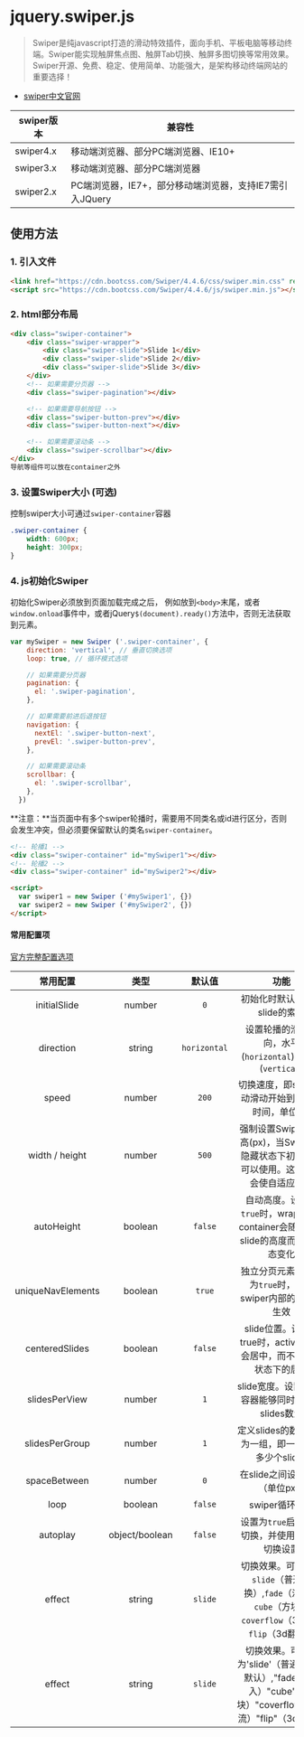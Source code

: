 # jquery.swiper.js

> Swiper是纯javascript打造的滑动特效插件，面向手机、平板电脑等移动终端。Swiper能实现触屏焦点图、触屏Tab切换、触屏多图切换等常用效果。Swiper开源、免费、稳定、使用简单、功能强大，是架构移动终端网站的重要选择！

- [swiper中文官网](http://www.swiper.com.cn/)

| swiper版本 | 兼容性                                                  |
| ---------- | ------------------------------------------------------- |
| swiper4.x  | 移动端浏览器、部分PC端浏览器、IE10+                     |
| swiper3.x  | 移动端浏览器、部分PC端浏览器                            |
| swiper2.x  | PC端浏览器，IE7+，部分移动端浏览器，支持IE7需引入JQuery |

## 使用方法

### 1. 引入文件

```html
<link href="https://cdn.bootcss.com/Swiper/4.4.6/css/swiper.min.css" rel="stylesheet">
<script src="https://cdn.bootcss.com/Swiper/4.4.6/js/swiper.min.js"></script>
```

### 2. html部分布局

```html
<div class="swiper-container">
    <div class="swiper-wrapper">
        <div class="swiper-slide">Slide 1</div>
        <div class="swiper-slide">Slide 2</div>
        <div class="swiper-slide">Slide 3</div>
    </div>
    <!-- 如果需要分页器 -->
    <div class="swiper-pagination"></div>

    <!-- 如果需要导航按钮 -->
    <div class="swiper-button-prev"></div>
    <div class="swiper-button-next"></div>

    <!-- 如果需要滚动条 -->
    <div class="swiper-scrollbar"></div>
</div>
导航等组件可以放在container之外
```

### 3. 设置Swiper大小 (可选)

控制swiper大小可通过`swiper-container`容器

```css
.swiper-container {
    width: 600px;
    height: 300px;
}
```

### 4. js初始化Swiper

初始化Swiper必须放到页面加载完成之后， 例如放到`<body>`末尾，或者`window.onload`事件中，或者jQuery`$(document).ready()`方法中，否则无法获取到元素。

```javascript
var mySwiper = new Swiper ('.swiper-container', {
    direction: 'vertical', // 垂直切换选项
    loop: true, // 循环模式选项

    // 如果需要分页器
    pagination: {
      el: '.swiper-pagination',
    },

    // 如果需要前进后退按钮
    navigation: {
      nextEl: '.swiper-button-next',
      prevEl: '.swiper-button-prev',
    },

    // 如果需要滚动条
    scrollbar: {
      el: '.swiper-scrollbar',
    },
  })
```

**注意：**当页面中有多个swiper轮播时，需要用不同类名或id进行区分，否则会发生冲突，但必须要保留默认的类名`swiper-container`。

```html
<!-- 轮播1 -->
<div class="swiper-container" id="mySwiper1"></div>
<!-- 轮播2 -->
<div class="swiper-container" id="mySwiper2"></div>

<script>
  var swiper1 = new Swiper ('#mySwiper1', {})
  var swiper2 = new Swiper ('#mySwiper2', {})
</script>
```

#### 常用配置项

[官方完整配置选项](https://www.swiper.com.cn/api/start/new.html)

|     常用配置      |      类型      |    默认值    |                             功能                             |
| :---------------: | :------------: | :----------: | :----------------------------------------------------------: |
|   initialSlide    |     number     |     `0`      |                初始化时默认选中的slide的索引                 |
|     direction     |     string     | `horizontal` |   设置轮播的滑动方向，水平(`horizontal`)或垂直(`vertical`)   |
|       speed       |     number     |    `200`     |      切换速度，即slider自动滑动开始到结束的时间，单位ms      |
|  width / height   |     number     |    `500`     | 强制设置Swiper的宽高(px)，当Swiper在隐藏状态下初始化时可以使用。这个参数会使自适应失效 |
|    autoHeight     |    boolean     |   `false`    | 自动高度。设置为`true`时，wrapper和container会随着当前slide的高度而发生动态变化 |
| uniqueNavElements |    boolean     |    `true`    |   独立分页元素。设置为`true`时，只有swiper内部的分页器生效   |
|  centeredSlides   |    boolean     |   `false`    | slide位置。设定为true时，active slide会居中，而不是默认状态下的居左 |
|   slidesPerView   |     number     |     `1`      |      slide宽度。设置slider容器能够同时显示的slides数量       |
|  slidesPerGroup   |     number     |     `1`      |      定义slides的数量多少为一组，即一次切换多少个slides      |
|   spaceBetween    |     number     |     `0`      |                在slide之间设置距离（单位px）                 |
|       loop        |    boolean     |   `false`    |                        swiper循环切换                        |
|     autoplay      | object/boolean |   `false`    |        设置为`true`启动自动切换，并使用默认的切换设置        |
| effect | string | `slide` | 切换效果。可设置为`slide`（普通切换）,`fade`（淡入）`cube`（方块）`coverflow`（3d流）`flip`（3d翻转） |
| effect | string | `slide` | 切换效果。可设置为'slide'（普通切换、默认）,"fade"（淡入）"cube"（方块）"coverflow"（3d流）"flip"（3d翻转） |
